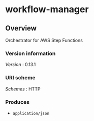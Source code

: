 # workflow-manager


<a name="overview"></a>
## Overview
Orchestrator for AWS Step Functions


### Version information
*Version* : 0.13.1


### URI scheme
*Schemes* : HTTP


### Produces

* `application/json`



